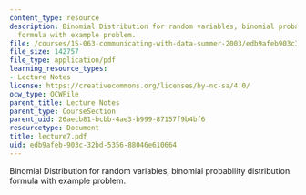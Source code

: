 ```yaml
---
content_type: resource
description: Binomial Distribution for random variables, binomial probability distribution
  formula with example problem.
file: /courses/15-063-communicating-with-data-summer-2003/edb9afeb903c32bd535688046e610664_lecture7.pdf
file_size: 142757
file_type: application/pdf
learning_resource_types:
- Lecture Notes
license: https://creativecommons.org/licenses/by-nc-sa/4.0/
ocw_type: OCWFile
parent_title: Lecture Notes
parent_type: CourseSection
parent_uid: 26aecb81-bcbb-4ae3-b999-87157f9b4bf6
resourcetype: Document
title: lecture7.pdf
uid: edb9afeb-903c-32bd-5356-88046e610664
---
```

Binomial Distribution for random variables, binomial probability distribution formula with example problem.